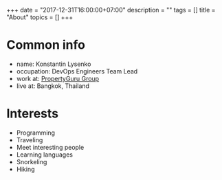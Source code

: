+++
date = "2017-12-31T16:00:00+07:00"
description = ""
tags = []
title = "About"
topics = []
+++

# Common info


* name: Konstantin Lysenko
* occupation: DevOps Engineers Team Lead
* work at: [PropertyGuru Group](https://www.propertygurugroup.com/)
* live at: Bangkok, Thailand

# Interests

* Programming
* Traveling
* Meet interesting people
* Learning languages
* Snorkeling
* Hiking
